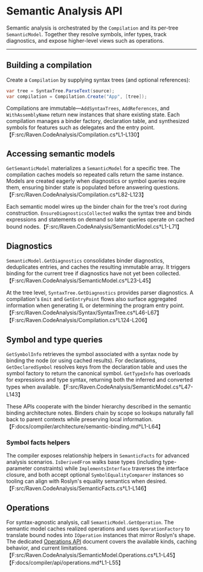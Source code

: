 # Semantic Analysis API

Semantic analysis is orchestrated by the `Compilation` and its per-tree
`SemanticModel`. Together they resolve symbols, infer types, track diagnostics,
and expose higher-level views such as operations.

---

## Building a compilation

Create a `Compilation` by supplying syntax trees (and optional references):

```csharp
var tree = SyntaxTree.ParseText(source);
var compilation = Compilation.Create("App", [tree]);
```

Compilations are immutable—`AddSyntaxTrees`, `AddReferences`, and
`WithAssemblyName` return new instances that share existing state. Each
compilation manages a binder factory, declaration table, and synthesized symbols
for features such as delegates and the entry point.【F:src/Raven.CodeAnalysis/Compilation.cs†L1-L130】

## Accessing semantic models

`GetSemanticModel` materializes a `SemanticModel` for a specific tree. The
compilation caches models so repeated calls return the same instance. Models are
created eagerly when diagnostics or symbol queries require them, ensuring binder
state is populated before answering questions.【F:src/Raven.CodeAnalysis/Compilation.cs†L82-L123】

Each semantic model wires up the binder chain for the tree's root during
construction. `EnsureDiagnosticsCollected` walks the syntax tree and binds
expressions and statements on demand so later queries operate on cached bound
nodes.【F:src/Raven.CodeAnalysis/SemanticModel.cs†L1-L71】

## Diagnostics

`SemanticModel.GetDiagnostics` consolidates binder diagnostics, deduplicates
entries, and caches the resulting immutable array. It triggers binding for the
current tree if diagnostics have not yet been collected.【F:src/Raven.CodeAnalysis/SemanticModel.cs†L23-L45】

At the tree level, `SyntaxTree.GetDiagnostics` provides parser diagnostics. A
compilation's `Emit` and `GetEntryPoint` flows also surface aggregated
information when generating IL or determining the program entry point.【F:src/Raven.CodeAnalysis/Syntax/SyntaxTree.cs†L46-L67】【F:src/Raven.CodeAnalysis/Compilation.cs†L124-L206】

## Symbol and type queries

`GetSymbolInfo` retrieves the symbol associated with a syntax node by binding the
node (or using cached results). For declarations, `GetDeclaredSymbol` resolves
keys from the declaration table and uses the symbol factory to return the
canonical symbol. `GetTypeInfo` has overloads for expressions and type syntax,
returning both the inferred and converted types when available.【F:src/Raven.CodeAnalysis/SemanticModel.cs†L47-L143】

These APIs cooperate with the binder hierarchy described in the semantic binding
architecture notes. Binders chain by scope so lookups naturally fall back to
parent contexts while preserving local information.【F:docs/compiler/architecture/semantic-binding.md†L1-L64】

### Symbol facts helpers

The compiler exposes relationship helpers in `SemanticFacts` for advanced
analysis scenarios. `IsDerivedFrom` walks base types (including type-parameter
constraints) while `ImplementsInterface` traverses the interface closure, and
both accept optional `SymbolEqualityComparer` instances so tooling can align
with Roslyn's equality semantics when desired.【F:src/Raven.CodeAnalysis/SemanticFacts.cs†L1-L146】

## Operations

For syntax-agnostic analysis, call `SemanticModel.GetOperation`. The semantic
model caches realized operations and uses `OperationFactory` to translate bound
nodes into `IOperation` instances that mirror Roslyn's shape. The dedicated
[Operations API](operations.md) document covers the available kinds, caching
behavior, and current limitations.【F:src/Raven.CodeAnalysis/SemanticModel.Operations.cs†L1-L45】【F:docs/compiler/api/operations.md†L1-L55】
